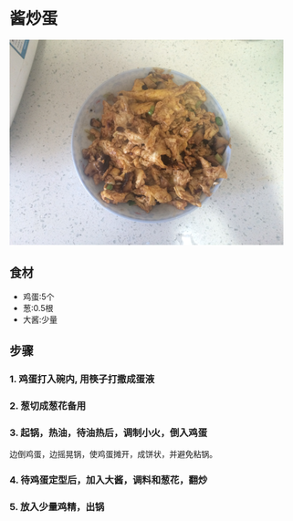 酱炒蛋
===============================
![酱炒蛋](jiang-chao-dan-00.jpg)


## 食材 ##
* 鸡蛋:5个
* 葱:0.5根
* 大酱:少量
## 步骤 ##
### 1. 鸡蛋打入碗内, 用筷子打撒成蛋液 ###


### 2. 葱切成葱花备用 ###


### 3. 起锅，热油，待油热后，调制小火，倒入鸡蛋 ###
边倒鸡蛋，边摇晃锅，使鸡蛋摊开，成饼状，并避免粘锅。


### 4. 待鸡蛋定型后，加入大酱，调料和葱花，翻炒  ###


### 5. 放入少量鸡精，出锅 ###
